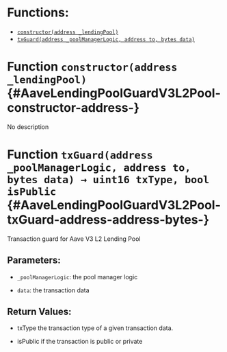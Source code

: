 

# Functions:
- [`constructor(address _lendingPool)`](#AaveLendingPoolGuardV3L2Pool-constructor-address-)
- [`txGuard(address _poolManagerLogic, address to, bytes data)`](#AaveLendingPoolGuardV3L2Pool-txGuard-address-address-bytes-)



# Function `constructor(address _lendingPool)` {#AaveLendingPoolGuardV3L2Pool-constructor-address-}
No description




# Function `txGuard(address _poolManagerLogic, address to, bytes data) → uint16 txType, bool isPublic` {#AaveLendingPoolGuardV3L2Pool-txGuard-address-address-bytes-}
Transaction guard for Aave V3 L2 Lending Pool


## Parameters:
- `_poolManagerLogic`: the pool manager logic

- `data`: the transaction data


## Return Values:
- txType the transaction type of a given transaction data.

- isPublic if the transaction is public or private
















